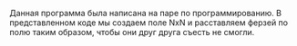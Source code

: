 Данная программа была написана на паре по программированию. В представленном коде мы создаем поле NxN и расставляем ферзей по полю таким образом, чтобы они друг друга съесть не смогли.
